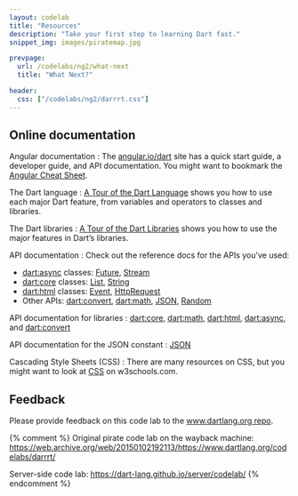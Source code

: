 ```yaml
---
layout: codelab
title: "Resources"
description: "Take your first step to learning Dart fast."
snippet_img: images/piratemap.jpg

prevpage:
  url: /codelabs/ng2/what-next
  title: "What Next?"

header:
  css: ["/codelabs/ng2/darrrt.css"]
---
```


## <i class="fa fa-anchor"> </i> Online documentation

<div class="trydart-step-details" markdown="1">

Angular documentation
: The <a href="https://angular.io/dart"
  target="_blank">angular.io/dart</a> site has a quick start guide,
  a developer guide, and API documentation.
  You might want to bookmark the
  <a href="https://angular.io/docs/dart/latest/guide/cheatsheet.html">Angular
  Cheat Sheet</a>.

The Dart language
: <a href="{{site.dartlang}}/guides/language/language-tour">
  A Tour of the Dart Language</a> shows you how to use
  each major Dart feature, from variables and operators to
  classes and libraries.

The Dart libraries
: <a href="{{site.dartlang}}/guides/libraries/library-tour">
A Tour of the Dart Libraries</a>
shows you how to use the major features in Dart’s libraries.

API documentation
: Check out the reference docs for the APIs you've used:

* [dart:async]({{site.dart_api}}/dart-async/dart-async-library.html) classes:
  [Future]({{site.dart_api}}/dart-async/Future-class.html),
  [Stream]({{site.dart_api}}/dart-async/Stream-class.html)
* [dart:core]({{site.dart_api}}/dart-core/dart-core-library.html) classes:
  [List]({{site.dart_api}}/dart-core/List-class.html),
  [String]({{site.dart_api}}/dart-core/String-class.html)
* [dart:html]({{site.dart_api}}/dart-html/dart-html-library.html) classes:
  [Event]({{site.dart_api}}/dart-html/Event-class.html),
  [HttpRequest]({{site.dart_api}}/dart-html/HttpRequest-class.html)
* Other APIs: [dart:convert]({{site.dart_api}}/dart-convert/dart-convert-library.html),
  [dart:math]({{site.dart_api}}/dart-math/dart-math-library.html),
  [JSON]({{site.dart_api}}/dart-convert/JsonCodec-class.html),
  [Random]({{site.dart_api}}/dart-math/Random-class.html)

API documentation for libraries
: <a href="{{site.dart_api}}/dart-core/dart-core-library.html" target="_blank">dart:core</a>,
<a href="{{site.dart_api}}/dart-math/dart-math-library.html" target="_blank">dart:math</a>,
<a href="{{site.dart_api}}/dart-html/dart-html-library.html" target="_blank">dart:html</a>,
<a href="{{site.dart_api}}/dart-async/dart-async-library.html" target="_blank">dart:async</a>, and
<a href="{{site.dart_api}}/dart-convert/dart-convert-library.html" target="_blank">dart:convert</a>

API documentation for the JSON constant
: <a href="{{site.dart_api}}/dart-convert/JsonCodec-class.html" target="_blank">JSON</a>

Cascading Style Sheets (CSS)
: There are many resources on CSS, but you might want to look at
  <a href="http://www.w3schools.com/css/css_intro.asp" target="_blank">CSS</a> on w3schools.com.

</div>

## <i class="fa fa-anchor"> </i> Feedback

<div class="trydart-step-details" markdown="1">

Please provide feedback on this code lab to the
[www.dartlang.org repo](https://github.com/dart-lang/site-webdev/issues).

</div>

{% comment %}
Original pirate code lab on the wayback machine:
https://web.archive.org/web/20150102192113/https://www.dartlang.org/codelabs/darrrt/

Server-side code lab:
https://dart-lang.github.io/server/codelab/
{% endcomment %}
